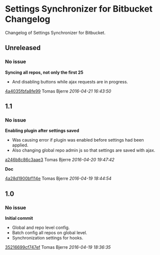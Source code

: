 # Settings Synchronizer for Bitbucket Changelog

Changelog of Settings Synchronizer for Bitbucket.

## Unreleased
### No issue

**Syncing all repos, not only the first 25**

 * And disabling buttons while ajax requests are in progress. 

[4a4035fbfa8fe99](https://github.com/tomasbjerre/settings-synchronizer-for-bitbucket/commit/4a4035fbfa8fe99) Tomas Bjerre *2016-04-21 16:43:50*


## 1.1
### No issue

**Enabling plugin after settings saved**

 * Was causing error if plugin was enabled before settings had been applied. 
 * Also changing global repo admin js so that settings are saved with ajax. 

[a246b8c86c3aae3](https://github.com/tomasbjerre/settings-synchronizer-for-bitbucket/commit/a246b8c86c3aae3) Tomas Bjerre *2016-04-20 19:47:42*

**Doc**


[4a28d1900bf114e](https://github.com/tomasbjerre/settings-synchronizer-for-bitbucket/commit/4a28d1900bf114e) Tomas Bjerre *2016-04-19 18:44:54*


## 1.0
### No issue

**Initial commit**

 * Global and repo level config. 
 * Batch config all repos on global level. 
 * Synchronization settings for hooks. 

[35216699cf747ef](https://github.com/tomasbjerre/settings-synchronizer-for-bitbucket/commit/35216699cf747ef) Tomas Bjerre *2016-04-19 18:36:35*



